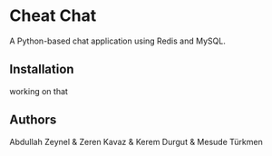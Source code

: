 # Cheat Chat
A Python-based chat application using Redis and MySQL.

## Installation
working on that

## Authors
Abdullah Zeynel & Zeren Kavaz & Kerem Durgut & Mesude Türkmen
